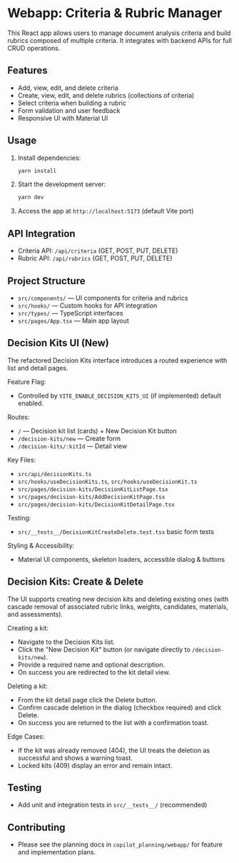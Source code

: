 # Webapp: Criteria & Rubric Manager

This React app allows users to manage document analysis criteria and build rubrics composed of multiple criteria. It integrates with backend APIs for full CRUD operations.

## Features
- Add, view, edit, and delete criteria
- Create, view, edit, and delete rubrics (collections of criteria)
- Select criteria when building a rubric
- Form validation and user feedback
- Responsive UI with Material UI

## Usage
1. Install dependencies:
   ```sh
   yarn install
   ```
2. Start the development server:
   ```sh
   yarn dev
   ```
3. Access the app at `http://localhost:5173` (default Vite port)

## API Integration
- Criteria API: `/api/criteria` (GET, POST, PUT, DELETE)
- Rubric API: `/api/rubrics` (GET, POST, PUT, DELETE)

## Project Structure
- `src/components/` — UI components for criteria and rubrics
- `src/hooks/` — Custom hooks for API integration
- `src/types/` — TypeScript interfaces
- `src/pages/App.tsx` — Main app layout

## Decision Kits UI (New)

The refactored Decision Kits interface introduces a routed experience with list and detail pages.

Feature Flag:

- Controlled by `VITE_ENABLE_DECISION_KITS_UI` (if implemented) default enabled.

Routes:

- `/` — Decision kit list (cards) + New Decision Kit button
- `/decision-kits/new` — Create form
- `/decision-kits/:kitId` — Detail view

Key Files:

- `src/api/decisionKits.ts`
- `src/hooks/useDecisionKits.ts`, `src/hooks/useDecisionKit.ts`
- `src/pages/decision-kits/DecisionKitListPage.tsx`
- `src/pages/decision-kits/AddDecisionKitPage.tsx`
- `src/pages/decision-kits/DecisionKitDetailPage.tsx`

Testing:

- `src/__tests__/DecisionKitCreateDelete.test.tsx` basic form tests

Styling & Accessibility:

- Material UI components, skeleton loaders, accessible dialog & buttons

## Decision Kits: Create & Delete

The UI supports creating new decision kits and deleting existing ones (with cascade removal of associated rubric links, weights, candidates, materials, and assessments).

Creating a kit:

- Navigate to the Decision Kits list.
- Click the "New Decision Kit" button (or navigate directly to `/decision-kits/new`).
- Provide a required name and optional description.
- On success you are redirected to the kit detail view.

Deleting a kit:

- From the kit detail page click the Delete button.
- Confirm cascade deletion in the dialog (checkbox required) and click Delete.
- On success you are returned to the list with a confirmation toast.

Edge Cases:

- If the kit was already removed (404), the UI treats the deletion as successful and shows a warning toast.
- Locked kits (409) display an error and remain intact.

## Testing
- Add unit and integration tests in `src/__tests__/` (recommended)

## Contributing
- Please see the planning docs in `copilot_planning/webapp/` for feature and implementation plans.
